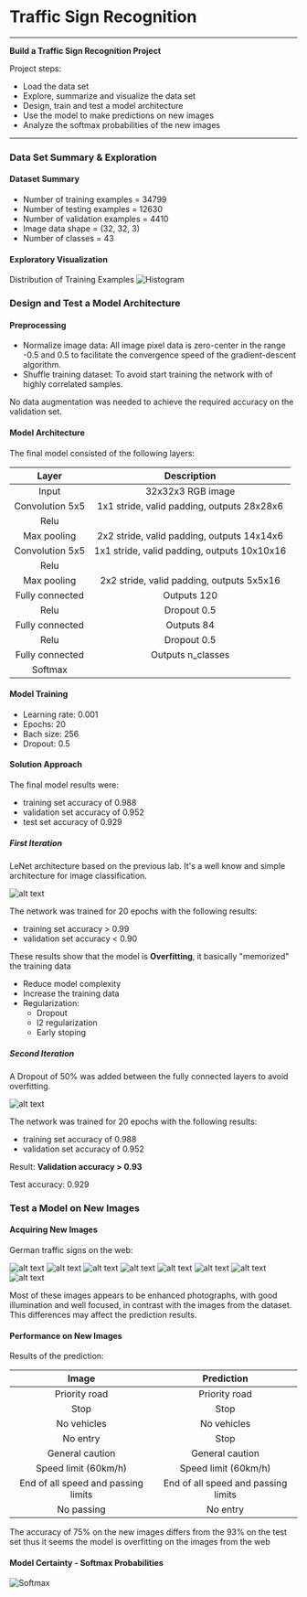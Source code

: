 # Traffic Sign Recognition

---

**Build a Traffic Sign Recognition Project**

Project steps:
* Load the data set
* Explore, summarize and visualize the data set
* Design, train and test a model architecture
* Use the model to make predictions on new images
* Analyze the softmax probabilities of the new images

---

### Data Set Summary & Exploration

#### Dataset Summary

- Number of training examples = 34799
- Number of testing examples = 12630
- Number of validation examples = 4410
- Image data shape = (32, 32, 3)
- Number of classes = 43


#### Exploratory Visualization

Distribution of Training Examples
![Histogram](images/hist.png)



### Design and Test a Model Architecture

#### Preprocessing

- Normalize image data: All image pixel data is zero-center in the range -0.5 and 0.5 to facilitate the convergence speed of the gradient-descent algorithm.
- Shuffle training dataset: To avoid start training the network with of highly correlated samples.

No data augmentation was needed to achieve the required accuracy on the validation set.

#### Model Architecture

The final model consisted of the following layers:

| Layer         		|     Description	        					|
|:---------------------:|:---------------------------------------------:|
| Input         		| 32x32x3 RGB image   							|
| Convolution 5x5     	| 1x1 stride, valid padding, outputs 28x28x6 	|
| Relu					|												|
| Max pooling	      	| 2x2 stride, valid padding, outputs 14x14x6  	|
| Convolution 5x5	    | 1x1 stride, valid padding, outputs 10x10x16	|
| Relu					|												|
| Max pooling	      	| 2x2 stride, valid padding, outputs 5x5x16  	|
| Fully connected		| Outputs 120        							|
| Relu  				| Dropout 0.5        							|
| Fully connected   	| Outputs 84									|
| Relu                  | Dropout 0.5									|
| Fully connected		| Outputs n_classes		    	         		|
| Softmax               | 												|


#### Model Training

- Learning rate: 0.001
- Epochs: 20
- Bach size: 256
- Dropout: 0.5

#### Solution Approach

The final model results were:
* training set accuracy of 0.988
* validation set accuracy of 0.952
* test set accuracy of 0.929

##### First Iteration
LeNet architecture based on the previous lab. It's a well know and simple architecture for image classification.

![alt text](images/lenet.png)

The network was trained for 20 epochs with the following results:

* training set accuracy > 0.99
* validation set accuracy < 0.90

These results show that the model is **Overfitting**, it basically "memorized" the training data

- Reduce model complexity
- Increase the training data
- Regularization:
  - Dropout
  - l2 regularization
  - Early stoping


##### Second Iteration
A Dropout of 50% was added between the fully connected layers to avoid overfitting.

![alt text](images/lenet-drop.png)

The network was trained for 20 epochs with the following results:

* training set accuracy of 0.988
* validation set accuracy of 0.952

Result: **Validation accuracy > 0.93**

Test accuracy: 0.929

### Test a Model on New Images

#### Acquiring New Images

German traffic signs on the web:

![alt text](test_images/12.jpg) ![alt text](test_images/14.jpg) ![alt text](test_images/15.jpg) ![alt text](test_images/17.jpg)
![alt text](test_images/18.jpg) ![alt text](test_images/3.jpg)
![alt text](test_images/32.jpg) ![alt text](test_images/9.jpg)

Most of these images appears to be enhanced photographs, with good illumination and well focused, in contrast with the images from the dataset. This differences may affect the prediction results.


#### Performance on New Images

Results of the prediction:


| Image			        |     Prediction	        					|
|:---------------------:|:---------------------------------------------:|
| Priority road      		| Priority road  									|
| Stop     			| Stop 										|
| No vehicles					| No vehicles											|
| No entry	      		| Stop					 				|
| General caution		| General caution      							|
| Speed limit (60km/h)		| Speed limit (60km/h)      							|
| End of all speed and passing limits		| End of all speed and passing limits     							|
| No passing		| No entry      							|


The accuracy of 75% on the new images differs from the 93% on the test set thus it seems the model is overfitting on the images from the web



#### Model Certainty - Softmax Probabilities

![Softmax](images/softmax.png)
